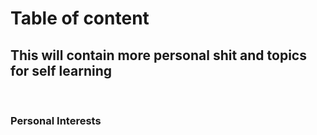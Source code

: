 # Table of content

## This will contain more personal shit and topics for self learning
<br>

### Personal Interests
